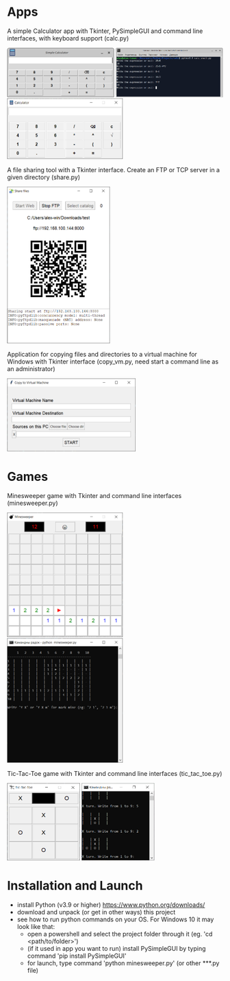 # Apps

A simple Calculator app with Tkinter, PySimpleGUI and command line interfaces, with keyboard support (calc.py)

<img title="Screenshot from Linux Xubuntu" src="https://github.com/lestec-al/apps-python/raw/main/data/calc_tk_pic.png" width="250" height="115"/>  <img title="Screenshot from Linux Xubuntu" src="https://github.com/lestec-al/apps-python/raw/main/data/calc_cl_pic1.png" width="250" height="115"/>
<img title="Screenshot from Windows 10" src="https://github.com/lestec-al/apps-python/raw/main/data/calc_tk_pic_win.png" width="270" height="141"/>

A file sharing tool with a Tkinter interface. Create an FTP or TCP server in a given directory (share.py)

<img title="Screenshot from Windows 10" src="https://github.com/lestec-al/apps-python/raw/main/data/share_tk_pic.png" width="240" height="365"/>

Application for copying files and directories to a virtual machine for Windows with Tkinter interface (copy_vm.py, need start a command line as an administrator)

<img title="Screenshot from Windows 10" src="https://github.com/lestec-al/apps-python/raw/main/data/copy_vm_pic.png" width="300" height="170"/>


# Games

Minesweeper game with Tkinter and command line interfaces (minesweeper.py)

<img title="Screenshot from Windows 10" src="https://github.com/lestec-al/apps-python/raw/main/data/minesweeper_tk_pic.png" width="270" height="290"/>  <img title="Screenshot from Windows 10" src="https://github.com/lestec-al/apps-python/raw/main/data/minesweeper_cl_pic1.png" width="270" height="290"/>

Tic-Tac-Toe game with Tkinter and command line interfaces (tic_tac_toe.py)

<img title="Screenshot from Windows 10" src="https://github.com/lestec-al/apps-python/raw/main/data/tic_tac_toe_tk_pic.png" width="170" height="180"/>  <img title="Screenshot from Windows 10" src="https://github.com/lestec-al/apps-python/raw/main/data/tic_tac_toe_cl_pic1.png" width="170" height="180"/>


# Installation and Launch

- install Python (v3.9 or higher) https://www.python.org/downloads/
- download and unpack (or get in other ways) this project
- see how to run python commands on your OS. For Windows 10 it may look like that:
    - open a powershell and select the project folder through it (eg. 'cd <path/to/folder>')
    - (if it used in app you want to run) install PySimpleGUI by typing command 'pip install PySimpleGUI'
    - for launch, type command 'python minesweeper.py' (or other ***.py file)